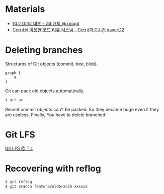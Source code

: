 # Materials

* [10.2 Git의 내부 - Git 개체 @ progit](https://git-scm.com/book/ko/v2/Git%EC%9D%98-%EB%82%B4%EB%B6%80-Git-%EA%B0%9C%EC%B2%B4)
* [Gerrit을 이용한 코드 리뷰 시스템 - Gerrit과 Git @ naverD2](https://d2.naver.com/helloworld/1859580)

# Deleting branches

Structures of Git objects (commit, tree, blob).

```graphviz
graph {
    a
}
```

Git can pack old objects automatically.

```bash
$ git gc
```

Recent commit objects can't be packed. So they became huge even if they are useless. Finally, You have to delete branched

# Git LFS

[Git LFS @ TIL](/git#git-lfs)

# Recovering with reflog

```bash
$ git reflog
$ git branch feature/oldbranch xxxxxx
```

